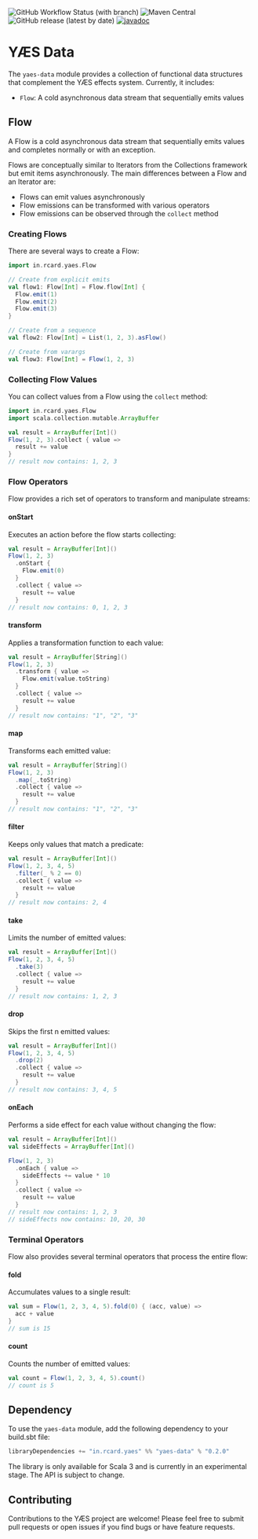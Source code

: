 ![GitHub Workflow Status (with branch)](https://img.shields.io/github/actions/workflow/status/rcardin/yaes/scala.yml?branch=main)
![Maven Central](https://img.shields.io/maven-central/v/in.rcard.yaes/yaes-data_3)
![GitHub release (latest by date)](https://img.shields.io/github/v/release/rcardin/yaes)
[![javadoc](https://javadoc.io/badge2/in.rcard.yaes/yaes-data_3/javadoc.svg)](https://javadoc.io/doc/in.rcard.yaes/yaes-data_3)

# YÆS Data

The `yaes-data` module provides a collection of functional data structures that complement the YÆS effects system. Currently, it includes:

* `Flow`: A cold asynchronous data stream that sequentially emits values

## Flow

A Flow is a cold asynchronous data stream that sequentially emits values and completes normally or with an exception.

Flows are conceptually similar to Iterators from the Collections framework but emit items asynchronously. The main differences between a Flow and an Iterator are:
- Flows can emit values asynchronously
- Flow emissions can be transformed with various operators
- Flow emissions can be observed through the `collect` method

### Creating Flows

There are several ways to create a Flow:

```scala
import in.rcard.yaes.Flow

// Create from explicit emits
val flow1: Flow[Int] = Flow.flow[Int] {
  Flow.emit(1)
  Flow.emit(2)
  Flow.emit(3)
}

// Create from a sequence
val flow2: Flow[Int] = List(1, 2, 3).asFlow()

// Create from varargs
val flow3: Flow[Int] = Flow(1, 2, 3)
```

### Collecting Flow Values

You can collect values from a Flow using the `collect` method:

```scala
import in.rcard.yaes.Flow
import scala.collection.mutable.ArrayBuffer

val result = ArrayBuffer[Int]()
Flow(1, 2, 3).collect { value =>
  result += value
}
// result now contains: 1, 2, 3
```

### Flow Operators

Flow provides a rich set of operators to transform and manipulate streams:

#### onStart

Executes an action before the flow starts collecting:

```scala
val result = ArrayBuffer[Int]()
Flow(1, 2, 3)
  .onStart {
    Flow.emit(0)
  }
  .collect { value =>
    result += value
  }
// result now contains: 0, 1, 2, 3
```

#### transform

Applies a transformation function to each value:

```scala
val result = ArrayBuffer[String]()
Flow(1, 2, 3)
  .transform { value =>
    Flow.emit(value.toString)
  }
  .collect { value =>
    result += value
  }
// result now contains: "1", "2", "3"
```

#### map

Transforms each emitted value:

```scala
val result = ArrayBuffer[String]()
Flow(1, 2, 3)
  .map(_.toString)
  .collect { value =>
    result += value
  }
// result now contains: "1", "2", "3"
```

#### filter

Keeps only values that match a predicate:

```scala
val result = ArrayBuffer[Int]()
Flow(1, 2, 3, 4, 5)
  .filter(_ % 2 == 0)
  .collect { value =>
    result += value
  }
// result now contains: 2, 4
```

#### take

Limits the number of emitted values:

```scala
val result = ArrayBuffer[Int]()
Flow(1, 2, 3, 4, 5)
  .take(3)
  .collect { value =>
    result += value
  }
// result now contains: 1, 2, 3
```

#### drop

Skips the first n emitted values:

```scala
val result = ArrayBuffer[Int]()
Flow(1, 2, 3, 4, 5)
  .drop(2)
  .collect { value =>
    result += value
  }
// result now contains: 3, 4, 5
```

#### onEach

Performs a side effect for each value without changing the flow:

```scala
val result = ArrayBuffer[Int]()
val sideEffects = ArrayBuffer[Int]()

Flow(1, 2, 3)
  .onEach { value =>
    sideEffects += value * 10
  }
  .collect { value =>
    result += value
  }
// result now contains: 1, 2, 3
// sideEffects now contains: 10, 20, 30
```

### Terminal Operators

Flow also provides several terminal operators that process the entire flow:

#### fold

Accumulates values to a single result:

```scala
val sum = Flow(1, 2, 3, 4, 5).fold(0) { (acc, value) =>
  acc + value
}
// sum is 15
```

#### count

Counts the number of emitted values:

```scala
val count = Flow(1, 2, 3, 4, 5).count()
// count is 5
```

## Dependency

To use the `yaes-data` module, add the following dependency to your build.sbt file:

```sbt
libraryDependencies += "in.rcard.yaes" %% "yaes-data" % "0.2.0"
```

The library is only available for Scala 3 and is currently in an experimental stage. The API is subject to change.

## Contributing

Contributions to the YÆS project are welcome! Please feel free to submit pull requests or open issues if you find bugs or have feature requests.
